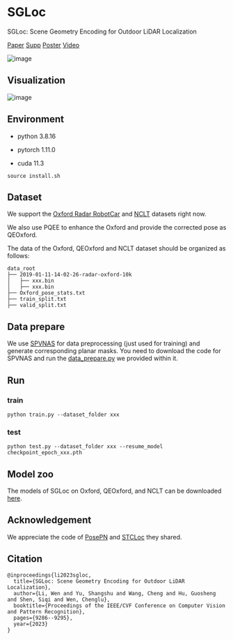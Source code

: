 # SGLoc
SGLoc: Scene Geometry Encoding for Outdoor LiDAR Localization

[Paper](https://openaccess.thecvf.com/content/CVPR2023/html/Li_SGLoc_Scene_Geometry_Encoding_for_Outdoor_LiDAR_Localization_CVPR_2023_paper.html) 
[Supp](https://openaccess.thecvf.com/content/CVPR2023/supplemental/Li_SGLoc_Scene_Geometry_CVPR_2023_supplemental.pdf) 
[Poster](https://drive.google.com/file/d/1P4D--SfRt62KJGkCW4HiYtOo6v-Mrmz2/view?usp=sharing)
[Video](https://youtu.be/Tek6yA20N7M?feature=shared)

![image](img/vis.gif)


## Visualization
![image](img/SGLoc.png)

## Environment

- python 3.8.16

- pytorch 1.11.0

- cuda 11.3

```
source install.sh
```

## Dataset

We support the [Oxford Radar RobotCar](https://oxford-robotics-institute.github.io/radar-robotcar-dataset/datasets) and [NCLT](https://robots.engin.umich.edu/nclt/) datasets right now.

We also use PQEE to enhance the Oxford and provide the corrected pose as QEOxford.

The data of the Oxford, QEOxford and NCLT dataset should be organized as follows: 

```
data_root
├── 2019-01-11-14-02-26-radar-oxford-10k
│   ├── xxx.bin
│   ├── xxx.bin
├── Oxford_pose_stats.txt
├── train_split.txt
├── valid_split.txt
```

## Data prepare
We use [SPVNAS](https://github.com/mit-han-lab/spvnas) for data preprocessing (just used for training) and generate corresponding planar masks. You need to download the code for SPVNAS and run the [data_prepare.py](code/data_prepare.py) we provided within it.

## Run

### train
```
python train.py --dataset_folder xxx
```

### test
```
python test.py --dataset_folder xxx --resume_model checkpoint_epoch_xxx.pth
```

## Model zoo

The models of SGLoc on Oxford, QEOxford, and NCLT can be downloaded [here](https://drive.google.com/drive/folders/1FWoNDEsqqwnXmo1iSNmiGlcT0Ox2DM6f?usp=sharing).

## Acknowledgement

 We appreciate the code of [PosePN](https://github.com/PSYZ1234/PosePN) and [STCLoc](https://github.com/PSYZ1234/STCLoc) they shared.

## Citation

```
@inproceedings{li2023sgloc,
  title={SGLoc: Scene Geometry Encoding for Outdoor LiDAR Localization},
  author={Li, Wen and Yu, Shangshu and Wang, Cheng and Hu, Guosheng and Shen, Siqi and Wen, Chenglu},
  booktitle={Proceedings of the IEEE/CVF Conference on Computer Vision and Pattern Recognition},
  pages={9286--9295},
  year={2023}
}
```

